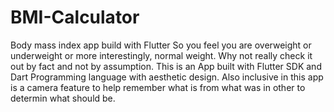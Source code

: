 # BMI-Calculator
Body mass index app build with Flutter 
So you feel you are overweight or underweight or more interestingly, normal weight. Why not really check it out by fact and not by assumption.
This is an App built with Flutter SDK and Dart Programming language with aesthetic design. 
Also inclusive in this app is a camera feature to help remember what is from what was in other to determin what should be. 
